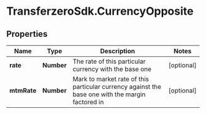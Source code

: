 # TransferzeroSdk.CurrencyOpposite

## Properties
Name | Type | Description | Notes
------------ | ------------- | ------------- | -------------
**rate** | **Number** | The rate of this particular currency with the base one | [optional] 
**mtmRate** | **Number** | Mark to market rate of this particular currency against the base one with the margin factored in | [optional] 


